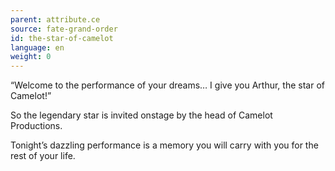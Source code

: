 ```yaml
---
parent: attribute.ce
source: fate-grand-order
id: the-star-of-camelot
language: en
weight: 0
---
```


“Welcome to the performance of your dreams…
I give you Arthur, the star of Camelot!”

So the legendary star is invited onstage by the head of Camelot Productions.

Tonight’s dazzling performance is a memory you will carry with you for the rest of your life.

